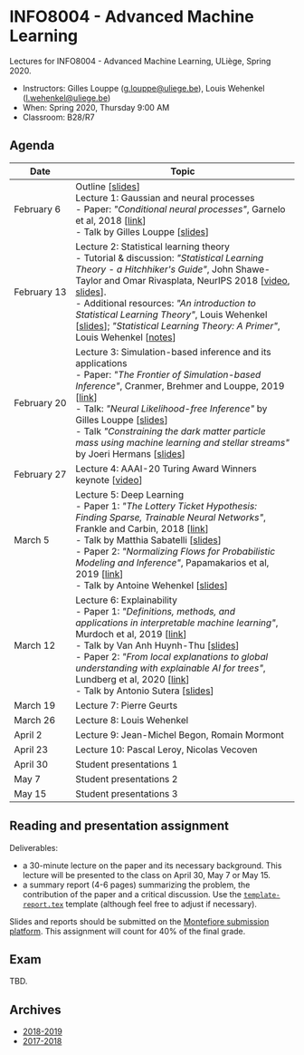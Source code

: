 # INFO8004 - Advanced Machine Learning

Lectures for INFO8004 - Advanced Machine Learning, ULiège, Spring 2020.

- Instructors: Gilles Louppe ([g.louppe@uliege.be](mailto:g.louppe@uliege.be)), Louis Wehenkel ([l.wehenkel@uliege.be](mailto:l.wehenkel@uliege.be))
- When: Spring 2020, Thursday 9:00 AM
- Classroom: B28/R7

## Agenda

| Date | Topic |
| --- | --- |
| February&nbsp;6 | Outline [[slides](https://glouppe.github.io/info8004-advanced-machine-learning/pdf/outline.pdf)]<br>Lecture 1: Gaussian and neural processes<br>- Paper: _"Conditional neural processes"_, Garnelo et al, 2018 [[link](https://arxiv.org/abs/1807.01613)]<br>- Talk by Gilles Louppe [[slides](https://glouppe.github.io/info8004-advanced-machine-learning/pdf/glouppe-gnp.pdf)] |
| February&nbsp;13 | Lecture 2: Statistical learning theory<br>- Tutorial & discussion: _"Statistical Learning Theory - a Hitchhiker's Guide"_, John Shawe-Taylor and Omar Rivasplata, NeurIPS 2018 [[video](https://www.youtube.com/watch?v=m8PLzDmW-TY), [slides](https://media.neurips.cc/Conferences/NIPS2018/Slides/stastical_learning_theory.pdf)].<br>- Additional resources: _"An introduction to Statistical Learning Theory"_, Louis Wehenkel [[slides](https://glouppe.github.io/info8004-advanced-machine-learning/pdf/lwehenkel-intro-slt.pdf)]; _"Statistical Learning Theory: A Primer"_, Louis Wehenkel [[notes](https://glouppe.github.io/info8004-advanced-machine-learning/pdf/lwehenkel-primer.pdf)] |
| February&nbsp;20 | Lecture 3: Simulation-based inference and its applications<br>- Paper: _"The Frontier of Simulation-based Inference"_, Cranmer, Brehmer and Louppe, 2019 [[link](https://arxiv.org/abs/1911.01429)] <br>- Talk: _"Neural Likelihood-free Inference"_ by Gilles Louppe [[slides](https://glouppe.github.io/info8004-advanced-machine-learning/pdf/glouppe-lfi.pdf)]<br>- Talk _"Constraining the dark matter particle mass using machine learning and stellar streams"_ by Joeri Hermans [[slides](https://joerihermans.com/talks/talk-aml-stellar-streams/)] |
| February&nbsp;27 | Lecture 4: AAAI-20 Turing Award Winners keynote [[video](https://www.youtube.com/watch?v=UX8OubxsY8w)] |
| March 5 | Lecture 5: Deep Learning<br>- Paper 1: _"The Lottery Ticket Hypothesis: Finding Sparse, Trainable Neural Networks"_, Frankle and Carbin, 2018 [[link](https://arxiv.org/abs/1803.03635)]<br>- Talk by Matthia Sabatelli [[slides](https://glouppe.github.io/info8004-advanced-machine-learning/pdf/msabatalli-lottery.pdf)]<br>- Paper 2: _"Normalizing Flows for Probabilistic Modeling and Inference"_, Papamakarios et al, 2019 [[link](https://arxiv.org/abs/1912.02762)]<br>- Talk by Antoine Wehenkel [[slides](https://glouppe.github.io/info8004-advanced-machine-learning/pdf/awehenkel-flows.pdf)] | 
| March 12 | Lecture 6: Explainability<br>- Paper 1: _"Definitions, methods, and applications in interpretable machine learning"_, Murdoch et al, 2019 [[link](https://www.pnas.org/content/116/44/22071)]<br>- Talk by Van Anh Huynh-Thu [[slides](https://glouppe.github.io/info8004-advanced-machine-learning/pdf/vahuynthu-intepretability.pdf)] <br>- Paper 2: _"From local explanations to global understanding with explainable AI for trees"_, Lundberg et al, 2020 [[link](https://www.nature.com/articles/s42256-019-0138-9)]<br>- Talk by Antonio Sutera [[slides](https://glouppe.github.io/info8004-advanced-machine-learning/pdf/asutera-shapley.pdf)]  |
| March 19 | Lecture 7: Pierre Geurts |
| March 26 | Lecture 8: Louis Wehenkel |
| April 2 | Lecture 9: Jean-Michel Begon, Romain Mormont |
| April 23 | Lecture 10: Pascal Leroy, Nicolas Vecoven |
| April 30 | Student presentations 1 |
| May 7 | Student presentations 2 |
| May 15 | Student presentations 3 | 




## Reading and presentation assignment

Deliverables:

- a 30-minute lecture on the paper and its necessary background. This lecture will be presented to the class on April 30, May 7 or May 15.
- a summary report (4-6 pages) summarizing the problem, the contribution of the paper and a critical discussion. Use the [`template-report.tex`](https://raw.githubusercontent.com/glouppe/info8004-advanced-machine-learning/master/template-report.tex) template (although feel free to adjust if necessary).
  
Slides and reports should be submitted on the [Montefiore submission platform](https://submit.montefiore.ulg.ac.be/). This assignment will count for 40% of the final grade.



## Exam

TBD.

## Archives

- [2018-2019](https://github.com/glouppe/info8004-advanced-machine-learning/tree/info8004-2019)
- [2017-2018](http://www.montefiore.ulg.ac.be/~geurts/Cours/AML/aml2017_2018.html)
